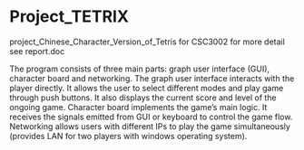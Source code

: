 # Project_TETRIX
project_Chinese_Character_Version_of_Tetris for CSC3002 for more detail see report.doc

The program consists of three main parts: graph user interface (GUI), character board and networking. The graph user interface interacts with the player directly. It allows the user to select different modes and play game through push buttons. It also displays the current score and level of the ongoing game. Character board implements the game’s main logic. It receives the signals emitted from GUI or keyboard to control the game flow. Networking allows users with different IPs to play the game simultaneously (provides LAN for two players with windows operating system).

